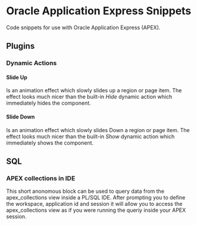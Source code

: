 # Oracle Application Express Snippets
Code snippets for use with Oracle Application Express (APEX).

## Plugins
### Dynamic Actions
#### Slide Up
Is an animation effect which slowly slides up a region or page item. The effect looks much nicer than the built-in *Hide* dynamic action which immediately hides the component.

#### Slide Down
Is an animation effect which slowly slides Down a region or page item. The effect looks much nicer than the built-in *Show* dynamic action which immediately shows the component.

## SQL
### APEX collections in IDE
This short anonomous block can be used to query data from the apex\_collections view inside a PL/SQL IDE. After prompting you to define the workspace, application id and session it will allow you to access the apex\_collections view as if you were running the queriy inside your APEX session.